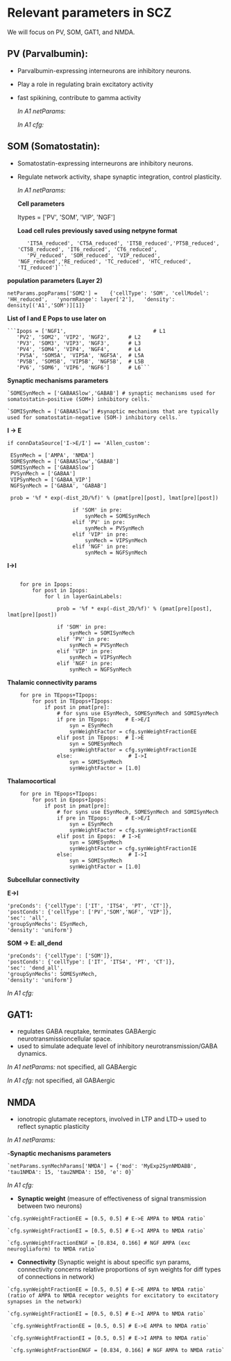 # Relevant parameters in SCZ 

We will focus on PV, SOM, GAT1, and NMDA.

## **PV (Parvalbumin):**

 - Parvalbumin-expressing interneurons are inhibitory neurons. 
 - Play a role in regulating brain excitatory activity
 - fast spikining, contribute to gamma activity

   *In A1 netParams:*

   *In A1 cfg:*


## **SOM (Somatostatin):**
 - Somatostatin-expressing interneurons are inhibitory neurons.
 - Regulate network activity, shape synaptic integration, control plasticity.


   *In A1 netParams:*
   
   **Cell parameters**

   Itypes = ['PV', 'SOM', 'VIP', 'NGF']

   **Load cell rules previously saved using netpyne format**

      ```cellParamLabels = ['IT2_reduced', 'IT3_reduced', 'ITP4_reduced', 'ITS4_reduced',
         'IT5A_reduced', 'CT5A_reduced', 'IT5B_reduced','PT5B_reduced', 'CT5B_reduced', 'IT6_reduced', 'CT6_reduced',
         'PV_reduced', 'SOM_reduced', 'VIP_reduced', 'NGF_reduced','RE_reduced', 'TC_reduced', 'HTC_reduced', 'TI_reduced']```
   
  **population parameters (Layer 2)**
  
  `netParams.popParams['SOM2'] =    {'cellType': 'SOM', 'cellModel': 'HH_reduced',   'ynormRange': layer['2'],   'density': density[('A1','SOM')][1]}`
  
  **List of I and E Pops to use later on**

    ```Ipops = ['NGF1',                            # L1
       'PV2', 'SOM2', 'VIP2', 'NGF2',      # L2
       'PV3', 'SOM3', 'VIP3', 'NGF3',      # L3
       'PV4', 'SOM4', 'VIP4', 'NGF4',      # L4
       'PV5A', 'SOM5A', 'VIP5A', 'NGF5A',  # L5A
       'PV5B', 'SOM5B', 'VIP5B', 'NGF5B',  # L5B
       'PV6', 'SOM6', 'VIP6', 'NGF6']      # L6```

   **Synaptic mechanisms parameters**

    `SOMESynMech = ['GABAASlow','GABAB'] # synaptic mechanisms used for somatostatin-positive (SOM+) inhibitory cells.`

    `SOMISynMech = ['GABAASlow'] #synaptic mechanisms that are typically used for somatostatin-negative (SOM-) inhibitory cells.`


   **I -> E**
   
   ```if cfg.addConn and cfg.IEGain > 0.0:
   if connDataSource['I->E/I'] == 'Allen_custom':

    ESynMech = ['AMPA', 'NMDA']
    SOMESynMech = ['GABAASlow','GABAB']
    SOMISynMech = ['GABAASlow']
    PVSynMech = ['GABAA']
    VIPSynMech = ['GABAA_VIP']
    NGFSynMech = ['GABAA', 'GABAB']

    prob = '%f * exp(-dist_2D/%f)' % (pmat[pre][post], lmat[pre][post])

                        if 'SOM' in pre:
                            synMech = SOMESynMech
                        elif 'PV' in pre:
                            synMech = PVSynMech
                        elif 'VIP' in pre:
                            synMech = VIPSynMech
                        elif 'NGF' in pre:
                            synMech = NGFSynMech
```



**I->I**

```if connDataSource['I->E/I'] == 'Allen_custom':

    for pre in Ipops:
        for post in Ipops:
            for l in layerGainLabels:

                prob = '%f * exp(-dist_2D/%f)' % (pmat[pre][post], lmat[pre][post])

                if 'SOM' in pre:
                    synMech = SOMISynMech
                elif 'PV' in pre:
                    synMech = PVSynMech
                elif 'VIP' in pre:
                    synMech = VIPSynMech
                elif 'NGF' in pre:
                    synMech = NGFSynMech
```




**Thalamic connectivity params**

```if cfg.addConn and cfg.addIntraThalamicConn:
    for pre in TEpops+TIpops:
        for post in TEpops+TIpops:
            if post in pmat[pre]:
                # for syns use ESynMech, SOMESynMech and SOMISynMech 
                if pre in TEpops:     # E->E/I
                    syn = ESynMech
                    synWeightFactor = cfg.synWeightFractionEE
                elif post in TEpops:  # I->E
                    syn = SOMESynMech
                    synWeightFactor = cfg.synWeightFractionIE
                else:                  # I->I
                    syn = SOMISynMech
                    synWeightFactor = [1.0]
```


**Thalamocortical**

```if cfg.addConn and cfg.addThalamoCorticalConn:
    for pre in TEpops+TIpops:
        for post in Epops+Ipops:
            if post in pmat[pre]:
                # for syns use ESynMech, SOMESynMech and SOMISynMech 
                if pre in TEpops:     # E->E/I
                    syn = ESynMech
                    synWeightFactor = cfg.synWeightFractionEE
                elif post in Epops:  # I->E
                    syn = SOMESynMech
                    synWeightFactor = cfg.synWeightFractionIE
                else:                  # I->I
                    syn = SOMISynMech
                    synWeightFactor = [1.0]
```


**Subcellular connectivity**

**E->I**
 
 ```netParams.subConnParams['E->I'] = {
'preConds': {'cellType': ['IT', 'ITS4', 'PT', 'CT']},
'postConds': {'cellType': ['PV','SOM','NGF', 'VIP']},
'sec': 'all',
'groupSynMechs': ESynMech,
'density': 'uniform'}
```

**SOM -> E: all_dend**

 ```netParams.subConnParams['SOM->E'] = {
'preConds': {'cellType': ['SOM']},
'postConds': {'cellType': ['IT', 'ITS4', 'PT', 'CT']},
'sec': 'dend_all',
'groupSynMechs': SOMESynMech,
'density': 'uniform'}
```




  
  *In A1 cfg:*


## **GAT1:**
  - regulates GABA reuptake, terminates GABAergic neurotransmissioncellular space. 
  - used to simulate adequate level of inhibitory neurotransmission/GABA dynamics.

   
   *In A1 netParams:*
   not specified, all GABAergic
   
   *In A1 cfg:*
   not specified, all GABAergic

## **NMDA**
 - ionotropic glutamate receptors, involved in LTP and LTD-> used to reflect synaptic plasticity 


 *In A1 netParams:*

  -**Synaptic mechanisms parameters**

    `netParams.synMechParams['NMDA'] = {'mod': 'MyExp2SynNMDABB', 'tau1NMDA': 15, 'tau2NMDA': 150, 'e': 0}`

   *In A1 cfg:*

   - **Synaptic weight** (measure of effectiveness of signal transmission between two neurons)
   
    `cfg.synWeightFractionEE = [0.5, 0.5] # E->E AMPA to NMDA ratio`

    `cfg.synWeightFractionEI = [0.5, 0.5] # E->I AMPA to NMDA ratio`

    `cfg.synWeightFractionENGF = [0.834, 0.166] # NGF AMPA (exc neurogliaform) to NMDA ratio`

   - **Connectivity** (Synaptic weight is about specific syn params, connectivity concerns relative proportions of syn weights for diff types of connections in network)

    `cfg.synWeightFractionEE = [0.5, 0.5] # E->E AMPA to NMDA ratio` (ratio of AMPA to NMDA receptor weights for excitatory to excitatory synapses in the network)

    `cfg.synWeightFractionEI = [0.5, 0.5] # E->I AMPA to NMDA ratio`

     `cfg.synWeightFractionEE = [0.5, 0.5] # E->E AMPA to NMDA ratio`
  
     `cfg.synWeightFractionEI = [0.5, 0.5] # E->I AMPA to NMDA ratio`

     `cfg.synWeightFractionENGF = [0.834, 0.166] # NGF AMPA to NMDA ratio`


